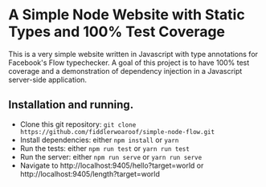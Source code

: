 # A Simple Node Website with Static Types and 100% Test Coverage

This is a very simple website written in Javascript with type annotations for Facebook's Flow typechecker.
A goal of this project is to have 100% test coverage and a demonstration of dependency injection in a
Javascript server-side application.

## Installation and running.

- Clone this git repository: `git clone https://github.com/fiddlerwoaroof/simple-node-flow.git`
- Install dependencies: either `npm install` or `yarn`
- Run the tests: either `npm run test` or `yarn run test`
- Run the server: either `npm run serve` or `yarn run serve`
- Navigate to http://localhost:9405/hello?target=world or http://localhost:9405/length?target=world
